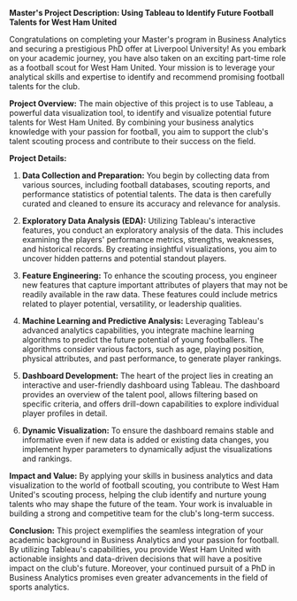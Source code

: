 **Master's Project Description: Using Tableau to Identify Future Football Talents for West Ham United**

Congratulations on completing your Master's program in Business Analytics and securing a prestigious PhD offer at Liverpool University! As you embark on your academic journey, you have also taken on an exciting part-time role as a football scout for West Ham United. Your mission is to leverage your analytical skills and expertise to identify and recommend promising football talents for the club.

**Project Overview:**
The main objective of this project is to use Tableau, a powerful data visualization tool, to identify and visualize potential future talents for West Ham United. By combining your business analytics knowledge with your passion for football, you aim to support the club's talent scouting process and contribute to their success on the field.

**Project Details:**
1. **Data Collection and Preparation:** You begin by collecting data from various sources, including football databases, scouting reports, and performance statistics of potential talents. The data is then carefully curated and cleaned to ensure its accuracy and relevance for analysis.

2. **Exploratory Data Analysis (EDA):** Utilizing Tableau's interactive features, you conduct an exploratory analysis of the data. This includes examining the players' performance metrics, strengths, weaknesses, and historical records. By creating insightful visualizations, you aim to uncover hidden patterns and potential standout players.

3. **Feature Engineering:** To enhance the scouting process, you engineer new features that capture important attributes of players that may not be readily available in the raw data. These features could include metrics related to player potential, versatility, or leadership qualities.

4. **Machine Learning and Predictive Analysis:** Leveraging Tableau's advanced analytics capabilities, you integrate machine learning algorithms to predict the future potential of young footballers. The algorithms consider various factors, such as age, playing position, physical attributes, and past performance, to generate player rankings.

5. **Dashboard Development:** The heart of the project lies in creating an interactive and user-friendly dashboard using Tableau. The dashboard provides an overview of the talent pool, allows filtering based on specific criteria, and offers drill-down capabilities to explore individual player profiles in detail.

6. **Dynamic Visualization:** To ensure the dashboard remains stable and informative even if new data is added or existing data changes, you implement hyper parameters to dynamically adjust the visualizations and rankings.

**Impact and Value:**
By applying your skills in business analytics and data visualization to the world of football scouting, you contribute to West Ham United's scouting process, helping the club identify and nurture young talents who may shape the future of the team. Your work is invaluable in building a strong and competitive team for the club's long-term success.

**Conclusion:**
This project exemplifies the seamless integration of your academic background in Business Analytics and your passion for football. By utilizing Tableau's capabilities, you provide West Ham United with actionable insights and data-driven decisions that will have a positive impact on the club's future. Moreover, your continued pursuit of a PhD in Business Analytics promises even greater advancements in the field of sports analytics.

